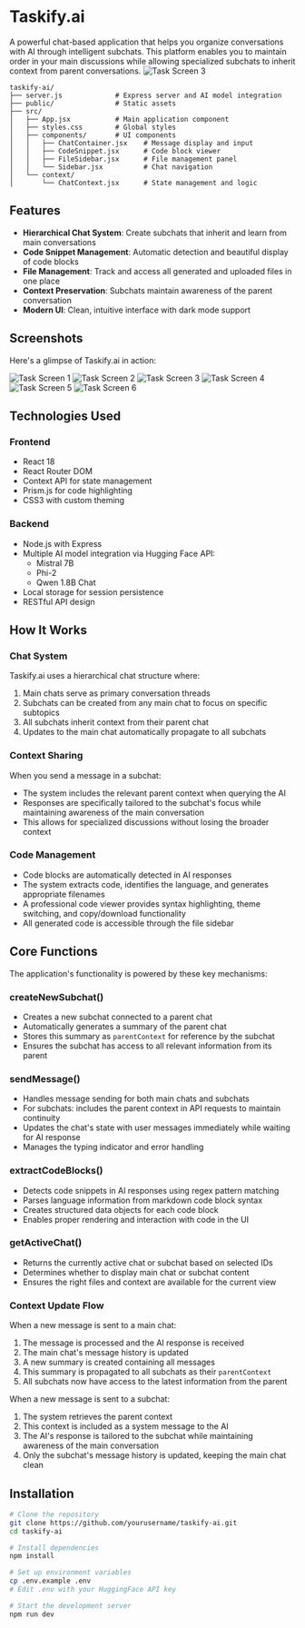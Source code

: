 # Taskify.ai

A powerful chat-based application that helps you organize conversations with AI through intelligent subchats. This platform enables you to maintain order in your main discussions while allowing specialized subchats to inherit context from parent conversations.
![Task Screen 3](tsk3.jpeg)

```
taskify-ai/
├── server.js             # Express server and AI model integration
├── public/               # Static assets
├── src/
│   ├── App.jsx           # Main application component
│   ├── styles.css        # Global styles
│   ├── components/       # UI components
│   │   ├── ChatContainer.jsx    # Message display and input
│   │   ├── CodeSnippet.jsx      # Code block viewer
│   │   ├── FileSidebar.jsx      # File management panel
│   │   └── Sidebar.jsx          # Chat navigation
│   └── context/
│       └── ChatContext.jsx      # State management and logic
```

## Features

- **Hierarchical Chat System**: Create subchats that inherit and learn from main conversations
- **Code Snippet Management**: Automatic detection and beautiful display of code blocks
- **File Management**: Track and access all generated and uploaded files in one place
- **Context Preservation**: Subchats maintain awareness of the parent conversation
- **Modern UI**: Clean, intuitive interface with dark mode support

## Screenshots

Here's a glimpse of Taskify.ai in action:

![Task Screen 1](tsk1.jpeg)
![Task Screen 2](tsk2.jpeg)
![Task Screen 3](tsk3.jpeg)
![Task Screen 4](tsk4.jpeg)
![Task Screen 5](tsk5.jpeg)
![Task Screen 6](tsk6.jpeg)

## Technologies Used

### Frontend
- React 18
- React Router DOM
- Context API for state management
- Prism.js for code highlighting
- CSS3 with custom theming

### Backend
- Node.js with Express
- Multiple AI model integration via Hugging Face API:
  - Mistral 7B
  - Phi-2
  - Qwen 1.8B Chat
- Local storage for session persistence
- RESTful API design

## How It Works

### Chat System
Taskify.ai uses a hierarchical chat structure where:
1. Main chats serve as primary conversation threads
2. Subchats can be created from any main chat to focus on specific subtopics
3. All subchats inherit context from their parent chat
4. Updates to the main chat automatically propagate to all subchats

### Context Sharing
When you send a message in a subchat:
- The system includes the relevant parent context when querying the AI
- Responses are specifically tailored to the subchat's focus while maintaining awareness of the main conversation
- This allows for specialized discussions without losing the broader context

### Code Management
- Code blocks are automatically detected in AI responses
- The system extracts code, identifies the language, and generates appropriate filenames
- A professional code viewer provides syntax highlighting, theme switching, and copy/download functionality
- All generated code is accessible through the file sidebar

## Core Functions

The application's functionality is powered by these key mechanisms:

### createNewSubchat()
- Creates a new subchat connected to a parent chat
- Automatically generates a summary of the parent chat
- Stores this summary as `parentContext` for reference by the subchat
- Ensures the subchat has access to all relevant information from its parent

### sendMessage()
- Handles message sending for both main chats and subchats
- For subchats: includes the parent context in API requests to maintain continuity
- Updates the chat's state with user messages immediately while waiting for AI response
- Manages the typing indicator and error handling

### extractCodeBlocks()
- Detects code snippets in AI responses using regex pattern matching
- Parses language information from markdown code block syntax
- Creates structured data objects for each code block
- Enables proper rendering and interaction with code in the UI

### getActiveChat()
- Returns the currently active chat or subchat based on selected IDs
- Determines whether to display main chat or subchat content
- Ensures the right files and context are available for the current view

### Context Update Flow
When a new message is sent to a main chat:
1. The message is processed and the AI response is received
2. The main chat's message history is updated
3. A new summary is created containing all messages
4. This summary is propagated to all subchats as their `parentContext`
5. All subchats now have access to the latest information from the parent

When a new message is sent to a subchat:
1. The system retrieves the parent context
2. This context is included as a system message to the AI
3. The AI's response is tailored to the subchat while maintaining awareness of the main conversation
4. Only the subchat's message history is updated, keeping the main chat clean

## Installation

```bash
# Clone the repository
git clone https://github.com/yourusername/taskify-ai.git
cd taskify-ai

# Install dependencies
npm install

# Set up environment variables
cp .env.example .env
# Edit .env with your HuggingFace API key

# Start the development server
npm run dev
```
